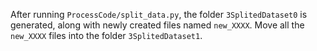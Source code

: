 After running `ProcessCode/split_data.py`, the folder `3SplitedDataset0` is generated, along with newly created files named `new_XXXX`. Move all the `new_XXXX` files into the folder `3SplitedDataset1`.
